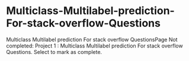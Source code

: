 # Multiclass-Multilabel-prediction-For-stack-overflow-Questions
Multiclass Multilabel prediction For stack overflow QuestionsPage Not completed: Project 1 : Multiclass Multilabel prediction For stack overflow Questions. Select to mark as complete.
